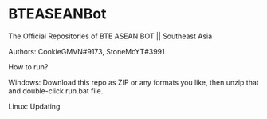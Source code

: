 # BTEASEANBot
The Official Repositories of BTE ASEAN BOT || Southeast Asia

Authors: CookieGMVN#9173, StoneMcYT#3991

How to run?

Windows: Download this repo as ZIP or any formats you like, then unzip that and double-click run.bat file.

Linux: Updating



